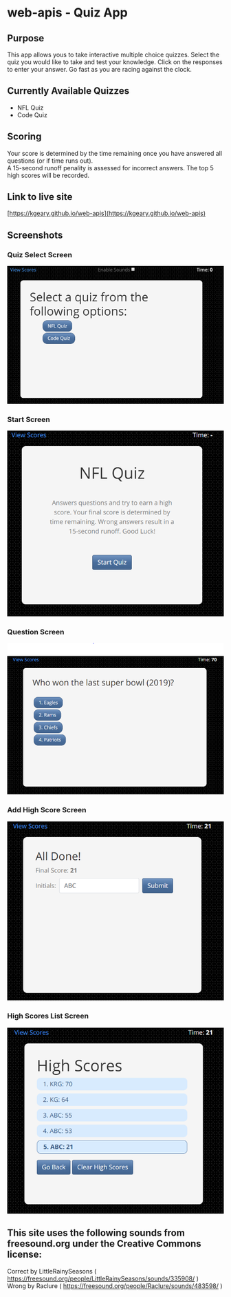 # web-apis - Quiz App
## Purpose
This app allows yous to take interactive multiple choice quizzes.  Select the quiz you would like to take and test your knowledge. Click on the responses to enter your answer.  Go fast as you are racing against the clock.

## Currently Available Quizzes
* NFL Quiz
* Code Quiz

## Scoring
Your score is determined by the time remaining once you have answered all questions (or if time runs out).  
A 15-second runoff penality is assessed for incorrect answers.  The top 5 high scores will be recorded.

## Link to live site
[https://kgeary.github.io/web-apis](https://kgeary.github.io/web-apis)

## Screenshots
### Quiz Select Screen
![Quiz Select Screen](/assets/images/select.png)
### Start Screen
![Start Screen](/assets/images/start.png)

### Question Screen
![Question Screen](/assets/images/question.png)

### Add High Score Screen
![Start SCreen](/assets/images/highscore.png)

### High Scores List Screen
![Start SCreen](/assets/images/scorelist.png)

## This site uses the following sounds from freesound.org under the Creative Commons license:
Correct by LittleRainySeasons ( https://freesound.org/people/LittleRainySeasons/sounds/335908/ )  
Wrong by Raclure ( https://freesound.org/people/Raclure/sounds/483598/ )